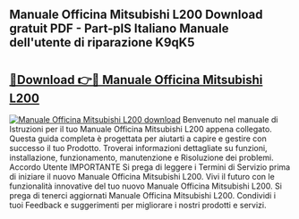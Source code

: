 ## Manuale Officina Mitsubishi L200 Download gratuit PDF - Part-plS Italiano Manuale dell'utente di riparazione K9qK5

# <h2><a href="http://dfelv12.blite.top/?on=Manuale+Officina+Mitsubishi+L200">🔗Download 👉🔴 Manuale Officina Mitsubishi L200</a></h2>

[![Manuale Officina Mitsubishi L200 download](https://i.imgur.com/lujVjoI.png)](http://dfelv12.blite.top/?on=Manuale+Officina+Mitsubishi+L200)
Benvenuto nel manuale di Istruzioni per il tuo Manuale Officina Mitsubishi L200 appena collegato. Questa guida completa è progettata per aiutarti a capire e gestire con successo il tuo Prodotto. Troverai informazioni dettagliate su funzioni, installazione, funzionamento, manutenzione e Risoluzione dei problemi. Accordo Utente IMPORTANTE Si prega di leggere i Termini di Servizio prima di iniziare il nuovo Manuale Officina Mitsubishi L200. Vivi il futuro con le funzionalità innovative del tuo nuovo Manuale Officina Mitsubishi L200. Si prega di tenerci aggiornati Manuale Officina Mitsubishi L200. Condividi i tuoi Feedback e suggerimenti per migliorare i nostri prodotti e servizi.

